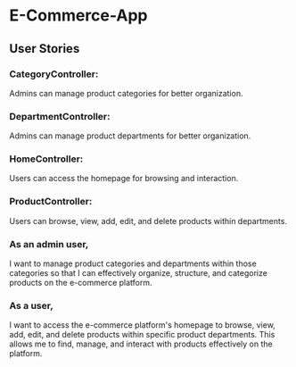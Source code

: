 # E-Commerce-App
## User Stories

### CategoryController:

Admins can manage product categories for better organization.

### DepartmentController:

Admins can manage product departments for better organization.

### HomeController:

Users can access the homepage for browsing and interaction.

### ProductController:

Users can browse, view, add, edit, and delete products within departments.

### As an admin user,
 I want to manage product categories and departments within those categories so that I can effectively organize, structure, and categorize products on the e-commerce platform.

### As a user, 

I want to access the e-commerce platform's homepage to browse, view, add, edit, and delete products within specific product departments. This allows me to find, manage, and interact with products effectively on the platform.